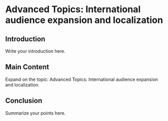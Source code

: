 # Advanced Topics: International audience expansion and localization

## Introduction

Write your introduction here.

## Main Content

Expand on the topic: Advanced Topics: International audience expansion and localization.

## Conclusion

Summarize your points here.